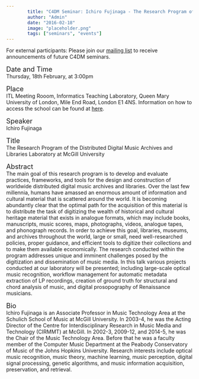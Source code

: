 ```yaml
---
        title: "C4DM Seminar: Ichiro Fujinaga - The Research Program of the Distributed Digital Music Archives and Libraries Laboratory at McGill University"
        author: "Admin"
        date: "2016-02-18"
        image: "placeholder.png"
        tags: ["seminars", "events"]
---
```


<p>For external participants: Please join our <a href="/seminars.html">mailing list</a> to receive announcements of future C4DM seminars.</p>


<span style="font-size: 130%;">Date and Time</span></br>
Thursday, 18th February, at 3:00pm

<span style="font-size: 130%;">Place</span></br>
ITL Meeting Rooom, Informatics Teaching Laboratory, Queen Mary University of London, Mile End Road, London E1 4NS. Information on how to access the school can be found at <a href="http://www.eecs.qmul.ac.uk/contact-us/">here</a>.

<span style="font-size: 130%;">Speaker</span></br>
Ichiro Fujinaga

<span style="font-size: 130%;">Title</span></br>
The Research Program of the Distributed Digital Music Archives and Libraries Laboratory at McGill University

<span style="font-size: 130%;">Abstract</span></br>
The main goal of this research program is to develop and evaluate practices, frameworks, and tools for the design and construction of worldwide distributed digital music archives and libraries. Over the last few millennia, humans have amassed an enormous amount of information and cultural material that is scattered around the world. It is becoming abundantly clear that the optimal path for the acquisition of this material is to distribute the task of digitizing the wealth of historical and cultural heritage material that exists in analogue formats, which may include books, manuscripts, music scores, maps, photographs, videos, analogue tapes, and phonograph records. In order to achieve this goal, libraries, museums, and archives throughout the world, large or small, need well-researched policies, proper guidance, and efficient tools to digitize their collections and to make them available economically. The research conducted within the program addresses unique and imminent challenges posed by the digitization and dissemination of music media. In this talk various projects conducted at our laboratory will be presented; including large-scale optical music recognition, workflow management for automatic metadata extraction of LP recordings, creation of ground truth for structural and chord analysis of music, and digital prosopography of Renaissance musicians.

<span style="font-size: 130%;">Bio</span></br>
Ichiro Fujinaga is an Associate Professor in Music Technology Area at the Schulich School of Music at McGill University. In 2003-4, he was the Acting Director of the Centre for Interdisciplinary Research in Music Media and Technology (CIRMMT) at McGill. In 2002-3, 2009-12, and 2014-5, he was the Chair of the Music Technology Area. Before that he was a faculty member of the Computer Music Department at the Peabody Conservatory of Music of the Johns Hopkins University. Research interests include optical music recognition, music theory, machine learning, music perception, digital signal processing, genetic algorithms, and music information acquisition, preservation, and retrieval.
